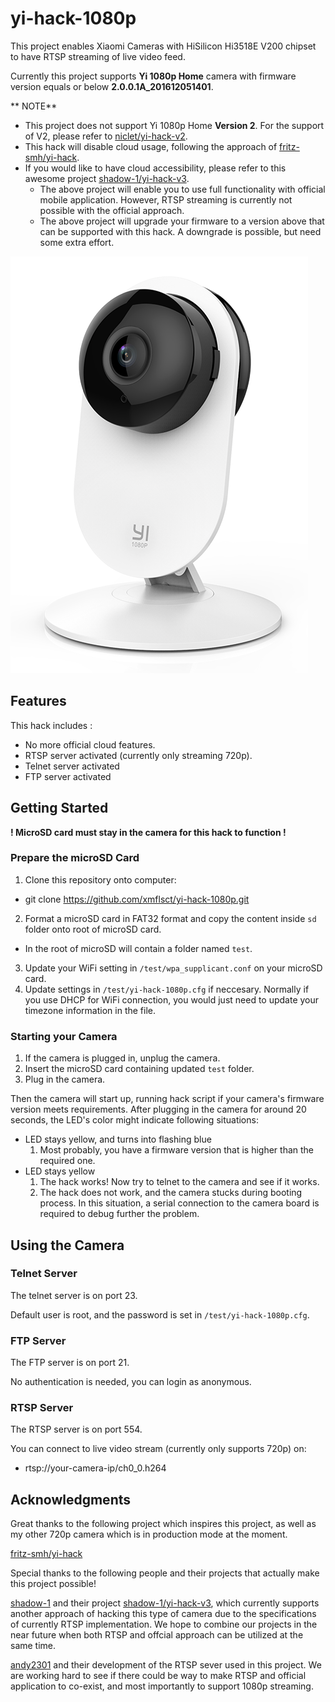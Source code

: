 # yi-hack-1080p

This project enables Xiaomi Cameras with HiSilicon Hi3518E V200 chipset to have RTSP streaming of live video feed.

Currently this project supports **Yi 1080p Home** camera with firmware version equals or below **2.0.0.1A_201612051401**.

** NOTE**
* This project does not support Yi 1080p Home **Version 2**. For the support of V2, please refer to [niclet/yi-hack-v2](https://github.com/niclet/yi-hack-v2).
* This hack will disable cloud usage, following the approach of [fritz-smh/yi-hack](https://github.com/fritz-smh/yi-hack).
* If you would like to have cloud accessibility, please refer to this awesome project [shadow-1/yi-hack-v3](https://github.com/shadow-1/yi-hack-v3).
  * The above project will enable you to use full functionality with official mobile application. However, RTSP streaming is currently not possible with the official approach.
  * The above project will upgrade your firmware to a version above that can be supported with this hack. A downgrade is possible, but need some extra effort.

![](yi.png)

## Features

This hack includes :
* No more official cloud features.
* RTSP server activated (currently only streaming 720p).
* Telnet server activated
* FTP server activated

## Getting Started

**! MicroSD card must stay in the camera for this hack to function !**

### Prepare the microSD Card

1. Clone this repository onto computer:
  * git clone https://github.com/xmflsct/yi-hack-1080p.git
2. Format a microSD card in FAT32 format and copy the content inside `sd` folder onto root of microSD card.
  * In the root of microSD will contain a folder named `test`.
3. Update your WiFi setting in `/test/wpa_supplicant.conf` on your microSD card.
4. Update settings in `/test/yi-hack-1080p.cfg` if neccesary. Normally if you use DHCP for WiFi connection, you would just need to update your timezone information in the file.

### Starting your Camera

1. If the camera is plugged in, unplug the camera.
2. Insert the microSD card containing updated `test` folder.
3. Plug in the camera.

Then the camera will start up, running hack script if your camera's firmware version meets requirements. After plugging in the camera for around 20 seconds, the LED's color might indicate following situations:
* LED stays yellow, and turns into flashing blue
  1. Most probably, you have a firmware version that is higher than the required one.
* LED stays yellow
  1. The hack works! Now try to telnet to the camera and see if it works.
  2. The hack does not work, and the camera stucks during booting process. In this situation, a serial connection to the camera board is required to debug further the problem.

## Using the Camera

### Telnet Server

The telnet server is on port 23.

Default user is root, and the password is set in `/test/yi-hack-1080p.cfg`.

### FTP Server

The FTP server is on port 21.

No authentication is needed, you can login as anonymous.

### RTSP Server

The RTSP server is on port 554.

You can connect to live video stream (currently only supports 720p) on:
* rtsp://your-camera-ip/ch0_0.h264

## Acknowledgments

Great thanks to the following project which inspires this project, as well as my other 720p camera which is in production mode at the moment.

[fritz-smh/yi-hack](https://github.com/fritz-smh/yi-hack)

Special thanks to the following people and their projects that actually make this project possible!

[shadow-1](https://github.com/shadow-1) and their project [shadow-1/yi-hack-v3](https://github.com/shadow-1/yi-hack-v3), which currently supports another approach of hacking this type of camera due to the specifications of currently RTSP implementation. We hope to combine our projects in the near future when both RTSP and offcial approach can be utilized at the same time.

[andy2301](https://github.com/andy2301) and their development of the RTSP sever used in this project. We are working hard to see if there could be way to make RTSP and official application to co-exist, and most importantly to support 1080p streaming.
